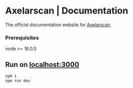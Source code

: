 # Axelarscan | Documentation

The official documentation website for [Axelarscan](https://github.com/axelarnetwork/axelarscan-ui).

### Prerequisites
node >= 16.0.0

## Run on [localhost:3000](http://localhost:3000)
```bash
npm i
npm run dev
```
